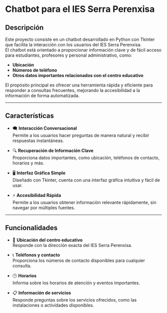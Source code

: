 # Chatbot para el IES Serra Perenxisa

## Descripción

Este proyecto consiste en un chatbot desarrollado en Python con Tkinter que facilita la interacción con los usuarios del IES Serra Perenxisa.  
El chatbot está orientado a proporcionar información clave y de fácil acceso para estudiantes, profesores y personal administrativo, como:

- **Ubicación**
- **Números de teléfono**
- **Otros datos importantes relacionados con el centro educativo**

El propósito principal es ofrecer una herramienta rápida y eficiente para responder a consultas frecuentes, mejorando la accesibilidad a la información de forma automatizada.

---

## Características

- 🗨️ **Interacción Conversacional**  
  Permite a los usuarios hacer preguntas de manera natural y recibir respuestas instantáneas.

- 🔍 **Recuperación de Información Clave**  
  Proporciona datos importantes, como ubicación, teléfonos de contacto, horarios y más.

- 🖥️ **Interfaz Gráfica Simple**  
  Diseñado con Tkinter, cuenta con una interfaz gráfica intuitiva y fácil de usar.

- ⚡ **Accesibilidad Rápida**  
  Permite a los usuarios obtener información relevante rápidamente, sin navegar por múltiples fuentes.

---

## Funcionalidades

- 📍 **Ubicación del centro educativo**  
  Responde con la dirección exacta del IES Serra Perenxisa.

- 📞 **Teléfonos y contacto**  
  Proporciona los números de contacto disponibles para cualquier consulta.

- 🕒 **Horarios**  
  Informa sobre los horarios de atención y eventos importantes.

- 📋 **Información de servicios**  
  Responde preguntas sobre los servicios ofrecidos, como las instalaciones o actividades disponibles.
